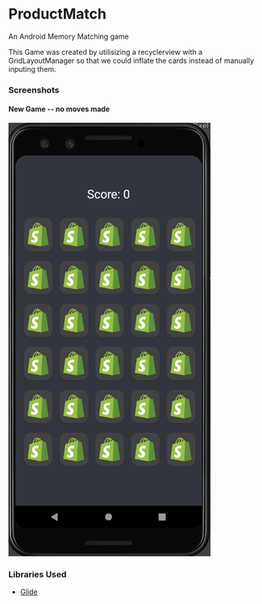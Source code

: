 # ProductMatch
An Android Memory Matching game 

This Game was created by utilisizing a recyclerview with a GridLayoutManager so that we could inflate the cards instead of manually inputing them.

### Screenshots 
#### New Game -- no moves made
![New Game -- no moves made](./ProductMatchSS/NewGame.png)

### Libraries Used 
- [Glide](https://github.com/bumptech/glide) 
